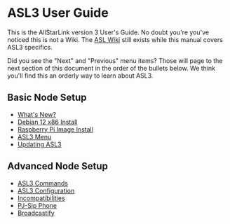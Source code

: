 # ASL3 User Guide

This is the AllStarLink version 3 User's Guide. No doubt you're you've noticed this is not a Wiki. The [ASL Wiki](https://wiki.allstarlink.org) still exists while this manual covers ASL3 specifics.

Did you see the "Next" and "Previous" menu items? Those will page to the next section of this document in the order of the bullets below. We think you'll find this an orderly way to learn about ASL3.

## Basic Node Setup
- [What's New?](whats-new.md)
- [Debian 12 x86 Install](install.md)
- [Raspberry Pi Image Install](pi-detailed.md)
- [ASL3 Menu](menu.md)
- [Updating ASL3](updates.md)

## Advanced Node Setup
- [ASL3 Commands](commands.md)
- [ASL3 Configuration](config.md)
- [Incompatibilities](incompatibles.md)
- [PJ-Sip Phone](sip-phone.md)
- [Broadcastify](broadcastify.md)
